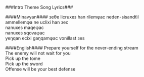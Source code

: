 ###Intro Theme Song Lyrics###

####Minavyan####
зeθe licruxeз han rilemφac neden-sisandtìl  
ammellemφa ne uclixi han зec  
nanuxeз maqeφac  
nanuxeз sqovaφac  
yeŋqan ecixi gaŋqamφac vonìllast зes  

####English####
Prepare yourself for the never-ending stream  
The enemy will not wait for you  
Pick up the tome  
Pick up the sword  
Offense will be your best defense  

